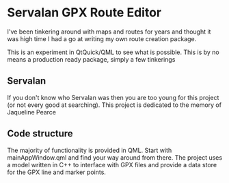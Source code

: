 # Servalan GPX Route Editor

I've been tinkering around with maps and routes for years and thought it was high time I had a go at writing my own route creation package.

This is an experiment in QtQuick/QML to see what is possible. This is by no means a production ready package, simply a few tinkerings

## Servalan

If you don't know who Servalan was then you are too young for this project (or not every good at searching). This project is dedicated to the memory of Jaqueline Pearce

## Code structure

The majority of functionality is provided in QML. Start with mainAppWindow.qml and find your way around from there. The project uses a model written in C++ to interface with GPX files and provide a data store for the GPX line and marker points.
